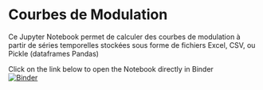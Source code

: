 # Courbes de Modulation

Ce Jupyter Notebook permet de calculer des courbes de modulation à partir de séries temporelles stockées sous forme de fichiers Excel, CSV, ou Pickle (dataframes Pandas)

Click on the link below to open the Notebook directly in Binder</br>
[![Binder](https://mybinder.org/badge_logo.svg)](https://mybinder.org/v2/gh/alde-git/CourbesModulation/main)
